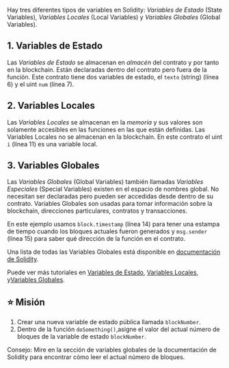 Hay tres diferentes tipos de variables en Solidity: *Variables de Estado* (State Variables), *Variables Locales* (Local Variables) y *Variables Globales* (Global Variables).

## 1. Variables de Estado

Las *Variables de Estado* se almacenan en *almacén* del contrato y por tanto en la blockchain. Están declaradas dentro del contrato pero fuera de la función. 
Este contrato tiene dos variables de estado, el `texto` (string) (línea 6) y el uint `num` (línea 7).

## 2. Variables Locales

Las *Variables Locales* se almacenan en la *memoria* y sus valores son solamente accesibles en las funciones en las que están definidas. Las Variables Locales no se almacenan en la blockchain. En este contrato el  uint `i` (línea 11) es una variable local. 

## 3. Variables Globales
Las *Variables Globales* (Global Variables) también llamadas *Variables Especiales* (Special Variables) existen en el espacio de nombres global. No necesitan ser declaradas pero pueden ser accedidas desde dentro de su contrato. Variables Globales son usadas para tomar información sobre la blockchain, direcciones particulares, contratos y transacciones. 

En este ejemplo usamos `block.timestamp` (línea 14) para tener una estampa de tiempo cuando los bloques actuales fueron generados y `msg.sender` (línea 15) para saber qué dirección de la función en el contrato. 

Una lista de todas las Variables Globales está disponible en <a href="https://docs.soliditylang.org/en/latest/cheatsheet.html?highlight=Variables#global-variables" target="_blank">documentación de Solidity</a>.

Puede ver más tutoriales en  <a href="https://www.youtube.com/watch?v=hl692-xJPUQ" target="_blank">Variables de Estado</a>, <a href="https://www.youtube.com/watch?v=5Gxzwn0SQDU" target="_blank">Variables Locales</a>, y<a href="https://www.youtube.com/watch?v=ryA86ZiSD-w" target="_blank">Variables Globales</a>.


## ⭐️ Misión

1. Crear una nueva variable de estado pública llamada `blockNumber`.
2. Dentro de la función `doSomething()`,asigne el valor del actual número de bloques de la variable de estado `blockNumber`.

Consejo: Mire en la sección de variables globales de la documentación de Solidity para encontrar cómo leer el actual número de bloques. 

